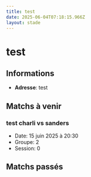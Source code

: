 ```yaml
---
title: test
date: 2025-06-04T07:18:15.966Z
layout: stade
---
```


# test

## Informations
- **Adresse**: test

## Matchs à venir

### test charli vs sanders
- Date: 15 juin 2025 à 20:30
- Groupe: 2
- Session: 0


## Matchs passés

